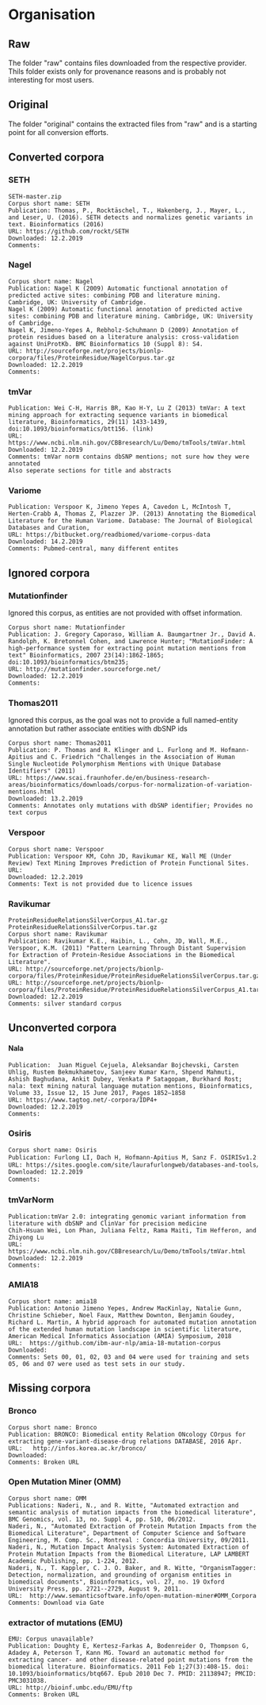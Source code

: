 # Organisation

## Raw
The folder "raw" contains files downloaded from the respective provider.
Thils folder exists only for provenance reasons and is probably not interesting for most users.

## Original
The folder "original" contains the extracted files from "raw" and is a starting point for all conversion efforts.

## Converted corpora

### SETH
```
SETH-master.zip
Corpus short name: SETH
Publication: Thomas, P., Rocktäschel, T., Hakenberg, J., Mayer, L., and Leser, U. (2016). SETH detects and normalizes genetic variants in text. Bioinformatics (2016)
URL: https://github.com/rockt/SETH
Downloaded: 12.2.2019 
Comments:
```

### Nagel

```NagelCorpus.tar.gz
Corpus short name: Nagel
Publication: Nagel K (2009) Automatic functional annotation of predicted active sites: combining PDB and literature mining. Cambridge, UK: University of Cambridge.
Nagel K (2009) Automatic functional annotation of predicted active sites: combining PDB and literature mining. Cambridge, UK: University of Cambridge.
Nagel K, Jimeno-Yepes A, Rebholz-Schuhmann D (2009) Annotation of protein residues based on a literature analysis: cross-validation against UniProtKb. BMC Bioinformatics 10 (Suppl 8): S4.
URL: http://sourceforge.net/projects/bionlp-corpora/files/ProteinResidue/NagelCorpus.tar.gz
Downloaded: 12.2.2019
Comments: 
```

### tmVar
```Corpus short name: tmVar 
Publication: Wei C-H, Harris BR, Kao H-Y, Lu Z (2013) tmVar: A text mining approach for extracting sequence variants in biomedical literature, Bioinformatics, 29(11) 1433-1439, doi:10.1093/bioinformatics/btt156. (link)
URL: https://www.ncbi.nlm.nih.gov/CBBresearch/Lu/Demo/tmTools/tmVar.html
Downloaded: 12.2.2019
Comments: tmVar norm contains dbSNP mentions; not sure how they were annotated
Also seperate sections for title and abstracts
```

### Variome

```Corpus short name: Variome
Publication: Verspoor K, Jimeno Yepes A, Cavedon L, McIntosh T, Herten-Crabb A, Thomas Z, Plazzer JP. (2013) Annotating the Biomedical Literature for the Human Variome. Database: The Journal of Biological Databases and Curation, 
URL: https://bitbucket.org/readbiomed/variome-corpus-data
Downloaded: 14.2.2019
Comments: Pubmed-central, many different entites
```



## Ignored corpora

### Mutationfinder
Ignored this corpus, as entities are not provided with offset information.

```MutationFinder-1.1.tar.gz
Corpus short name: Mutationfinder
Publication: J. Gregory Caporaso, William A. Baumgartner Jr., David A. Randolph, K. Bretonnel Cohen, and Lawrence Hunter; "MutationFinder: A high-performance system for extracting point mutation mentions from text" Bioinformatics, 2007 23(14):1862-1865; doi:10.1093/bioinformatics/btm235;
URL: http://mutationfinder.sourceforge.net/
Downloaded: 12.2.2019 
Comments: 
```

### Thomas2011
Ignored this corpus, as the goal was not to provide a full named-entity annotation but rather associate entities with dbSNP ids

```normalization-variation-corpus.tar.gz
Corpus short name: Thomas2011
Publication: P. Thomas and R. Klinger and L. Furlong and M. Hofmann-Apitius and C. Friedrich "Challenges in the Association of Human Single Nucleotide Polymorphism Mentions with Unique Database Identifiers" (2011)
URL: https://www.scai.fraunhofer.de/en/business-research-areas/bioinformatics/downloads/corpus-for-normalization-of-variation-mentions.html
Downloaded: 13.2.2019 
Comments: Annotates only mutations with dbSNP identifier; Provides no text corpus
```

### Verspoor
```ProteinResidueFullTextCorpus.tar.gz
Corpus short name: Verspoor 
Publication: Verspoor KM, Cohn JD, Ravikumar KE, Wall ME (Under Review) Text Mining Improves Prediction of Protein Functional Sites.
URL:
Downloaded: 12.2.2019 
Comments: Text is not provided due to licence issues
```

### Ravikumar

```
ProteinResidueRelationsSilverCorpus_A1.tar.gz
ProteinResidueRelationsSilverCorpus.tar.gz
Corpus short name: Ravikumar
Publication: Ravikumar K.E., Haibin, L., Cohn, JD, Wall, M.E., Verspoor, K.M. (2011) "Pattern Learning Through Distant Supervision for Extraction of Protein-Residue Associations in the Biomedical Literature".
URL: http://sourceforge.net/projects/bionlp-corpora/files/ProteinResidue/ProteinResidueRelationsSilverCorpus.tar.gz
URL: http://sourceforge.net/projects/bionlp-corpora/files/ProteinResidue/ProteinResidueRelationsSilverCorpus_A1.tar.gz
Downloaded: 12.2.2019
Comments: silver standard corpus 
```

## Unconverted corpora


#### Nala
```Corpus short name: Nala / tagtog_IDP4+
Publication:  Juan Miguel Cejuela, Aleksandar Bojchevski, Carsten Uhlig, Rustem Bekmukhametov, Sanjeev Kumar Karn, Shpend Mahmuti, Ashish Baghudana, Ankit Dubey, Venkata P Satagopam, Burkhard Rost; nala: text mining natural language mutation mentions, Bioinformatics, Volume 33, Issue 12, 15 June 2017, Pages 1852–1858
URL: https://www.tagtog.net/-corpora/IDP4+
Downloaded: 12.2.2019
Comments: 
```

### Osiris
```OSIRIScorpusv01.xml
Corpus short name: Osiris
Publication: Furlong LI, Dach H, Hofmann-Apitius M, Sanz F. OSIRISv1.2: a named entity recognition system for sequence variants of genes in biomedical literature. BMC Bioinformatics 2008, 9:84.
URL: https://sites.google.com/site/laurafurlongweb/databases-and-tools/corpora/
Downloaded: 12.2.2019 
Comments: 
```

### tmVarNorm
```Corpus short name: tmVarNorm 
Publication:tmVar 2.0: integrating genomic variant information from literature with dbSNP and ClinVar for precision medicine
Chih-Hsuan Wei, Lon Phan, Juliana Feltz, Rama Maiti, Tim Hefferon, and Zhiyong Lu
URL: https://www.ncbi.nlm.nih.gov/CBBresearch/Lu/Demo/tmTools/tmVar.html
Downloaded: 12.2.2019
Comments: 
```

### AMIA18
```
Corpus short name: amia18 
Publication: Antonio Jimeno Yepes, Andrew MacKinlay, Natalie Gunn, Christine Schieber, Noel Faux, Matthew Downton, Benjamin Goudey, Richard L. Martin, A hybrid approach for automated mutation annotation of the extended human mutation landscape in scientific literature, American Medical Informatics Association (AMIA) Symposium, 2018
URL:  https://github.com/ibm-aur-nlp/amia-18-mutation-corpus
Downloaded: 
Comments: Sets 00, 01, 02, 03 and 04 were used for training and sets 05, 06 and 07 were used as test sets in our study.
```




## Missing corpora

### Bronco
```
Corpus short name: Bronco
Publication: BRONCO: Biomedical entity Relation ONcology COrpus for extracting gene-variant-disease-drug relations DATABASE, 2016 Apr. 
URL:   http://infos.korea.ac.kr/bronco/
Downloaded: 
Comments: Broken URL
```

### Open Mutation Miner (OMM)

```
Corpus short name: OMM
Publications: Naderi, N., and R. Witte, "Automated extraction and semantic analysis of mutation impacts from the biomedical literature", BMC Genomics, vol. 13, no. Suppl 4, pp. S10, 06/2012.
Naderi, N., "Automated Extraction of Protein Mutation Impacts from the Biomedical Literature", Department of Computer Science and Software Engineering, M. Comp. Sc., Montreal : Concordia University, 09/2011.
Naderi, N., Mutation Impact Analysis System: Automated Extraction of Protein Mutation Impacts from the Biomedical Literature, LAP LAMBERT Academic Publishing, pp. 1-224, 2012.
Naderi, N., T. Kappler, C. J. O. Baker, and R. Witte, "OrganismTagger: Detection, normalization, and grounding of organism entities in biomedical documents", Bioinformatics, vol. 27, no. 19 Oxford University Press, pp. 2721--2729, August 9, 2011.
URL:  http://www.semanticsoftware.info/open-mutation-miner#OMM_Corpora
Comments: Download via Gate
```

### extractor of mutations (EMU)
```
EMU: Corpus unavailable?
Publication: Doughty E, Kertesz-Farkas A, Bodenreider O, Thompson G, Adadey A, Peterson T, Kann MG. Toward an automatic method for extracting cancer- and other disease-related point mutations from the biomedical literature. Bioinformatics. 2011 Feb 1;27(3):408-15. doi: 10.1093/bioinformatics/btq667. Epub 2010 Dec 7. PMID: 21138947; PMCID: PMC3031038.
URL: http://bioinf.umbc.edu/EMU/ftp
Comments: Broken URL
```

